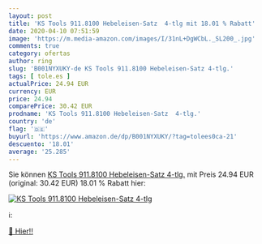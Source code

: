 ```yaml
---
layout: post
title: 'KS Tools 911.8100 Hebeleisen-Satz  4-tlg mit 18.01 % Rabatt'
date: 2020-04-10 07:51:59
image: 'https://m.media-amazon.com/images/I/31nL+DgWCbL._SL200_.jpg'
comments: true
category: ofertas
author: ring
slug: 'B001NYXUKY-de KS Tools 911.8100 Hebeleisen-Satz 4-tlg.'
tags: [ tole.es ]
actualPrice: 24.94 EUR
currency: EUR
price: 24.94
comparePrice: 30.42 EUR
prodname: 'KS Tools 911.8100 Hebeleisen-Satz  4-tlg.'
country: 'de'
flag: '🇩🇪'
buyurl: 'https://www.amazon.de/dp/B001NYXUKY/?tag=tolees0ca-21'
descuento: '18.01'
average: '25.285'
---
```


Sie können [KS Tools 911.8100 Hebeleisen-Satz  4-tlg.](https://www.amazon.de/dp/B001NYXUKY/?tag=tolees0ca-21) mit Preis 24.94 EUR (original: 30.42 EUR) 18.01 % Rabatt hier:

[![KS Tools 911.8100 Hebeleisen-Satz  4-tlg](https://m.media-amazon.com/images/I/31nL+DgWCbL._SL200_.jpg)](https://www.amazon.de/dp/B001NYXUKY/?tag=tolees0ca-21)

ℹ️:


[🛒 Hier!!](https://www.amazon.de/dp/B001NYXUKY/?tag=tolees0ca-21)
